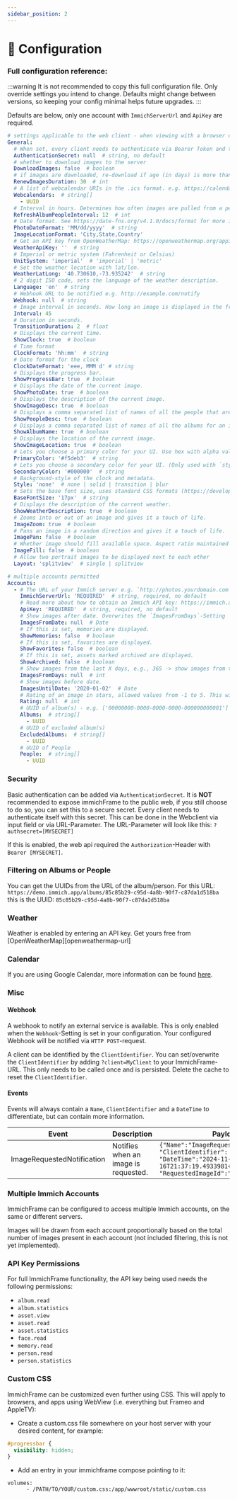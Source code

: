 ```yaml
---
sidebar_position: 2
---
```


# 🔧 Configuration

### Full configuration reference:

:::warning
It is not recommended to copy this full configuration file.
Only override settings you intend to change.
Defaults might change between versions, so keeping your config minimal helps future upgrades.
:::

Defaults are below, only one account with `ImmichServerUrl` and `ApiKey` are required.

```yaml
# settings applicable to the web client - when viewing with a browser or webview
General:
  # When set, every client needs to authenticate via Bearer Token and this value.
  AuthenticationSecret: null  # string, no default
  # whether to download images to the server
  DownloadImages: false  # boolean
  # if images are downloaded, re-download if age (in days) is more than this
  RenewImagesDuration: 30  # int
  # A list of webcalendar URIs in the .ics format. e.g. https://calendar.google.com/calendar/ical/XXXXXX/public/basic.ics
  Webcalendars:  # string[]
    - UUID
  # Interval in hours. Determines how often images are pulled from a person in immich.
  RefreshAlbumPeopleInterval: 12  # int
  # Date format. See https://date-fns.org/v4.1.0/docs/format for more information.
  PhotoDateFormat: 'MM/dd/yyyy'  # string
  ImageLocationFormat: 'City,State,Country'
  # Get an API key from OpenWeatherMap: https://openweathermap.org/appid
  WeatherApiKey: ''  # string
  # Imperial or metric system (Fahrenheit or Celsius)
  UnitSystem: 'imperial'  # 'imperial' | 'metric'
  # Set the weather location with lat/lon.
  WeatherLatLong: '40.730610,-73.935242'  # string
  # 2 digit ISO code, sets the language of the weather description.
  Language: 'en'  # string
  # Webhook URL to be notified e.g. http://example.com/notify
  Webhook: null  # string
  # Image interval in seconds. How long an image is displayed in the frame.
  Interval: 45
  # Duration in seconds.
  TransitionDuration: 2  # float
  # Displays the current time.
  ShowClock: true  # boolean
  # Time format
  ClockFormat: 'hh:mm'  # string
  # Date format for the clock
  ClockDateFormat: 'eee, MMM d' # string
  # Displays the progress bar.
  ShowProgressBar: true  # boolean
  # Displays the date of the current image.
  ShowPhotoDate: true  # boolean
  # Displays the description of the current image.
  ShowImageDesc: true  # boolean
  # Displays a comma separated list of names of all the people that are assigned in immich.
  ShowPeopleDesc: true  # boolean
  # Displays a comma separated list of names of all the albums for an image.
  ShowAlbumName: true  # boolean
  # Displays the location of the current image.
  ShowImageLocation: true  # boolean
  # Lets you choose a primary color for your UI. Use hex with alpha value to edit opacity.
  PrimaryColor: '#f5deb3'  # string
  # Lets you choose a secondary color for your UI. (Only used with `style=solid or transition`) Use hex with alpha value to edit opacity.
  SecondaryColor: '#000000'  # string
  # Background-style of the clock and metadata.
  Style: 'none'  # none | solid | transition | blur
  # Sets the base font size, uses standard CSS formats (https://developer.mozilla.org/en-US/docs/Web/CSS/font-size)
  BaseFontSize: '17px'  # string
  # Displays the description of the current weather.
  ShowWeatherDescription: true  # boolean
  # Zooms into or out of an image and gives it a touch of life.
  ImageZoom: true  # boolean
  # Pans an image in a random direction and gives it a touch of life.
  ImagePan: false  # boolean
  # Whether image should fill available space. Aspect ratio maintained but may be cropped.
  ImageFill: false  # boolean
  # Allow two portrait images to be displayed next to each other
  Layout: 'splitview'  # single | splitview

# multiple accounts permitted
Accounts:
  - # The URL of your Immich server e.g. `http://photos.yourdomain.com` / `http://192.168.0.100:2283`.
    ImmichServerUrl: 'REQUIRED'  # string, required, no default
    # Read more about how to obtain an Immich API key: https://immich.app/docs/features/command-line-interface#obtain-the-api-key
    ApiKey: 'REQUIRED'  # string, required, no default
    # Show images after date. Overwrites the `ImagesFromDays`-Setting
    ImagesFromDate: null  # Date
    # If this is set, memories are displayed.
    ShowMemories: false  # boolean
    # If this is set, favorites are displayed.
    ShowFavorites: false  # boolean
    # If this is set, assets marked archived are displayed.
    ShowArchived: false  # boolean
    # Show images from the last X days, e.g., 365 -> show images from the last year
    ImagesFromDays: null  # int
    # Show images before date.
    ImagesUntilDate: '2020-01-02'  # Date
    # Rating of an image in stars, allowed values from -1 to 5. This will only show images with the exact rating you are filtering for.
    Rating: null  # int
    # UUID of album(s) - e.g. ['00000000-0000-0000-0000-000000000001']
    Albums:  # string[]
      - UUID
    # UUID of excluded album(s)
    ExcludedAlbums:  # string[]
      - UUID
    # UUID of People
    People:  # string[]
      - UUID

  ```
### Security
Basic authentication can be added via `AuthenticationSecret`. It is **NOT** recommended to expose immichFrame to the public web, if you still choose to do so, you can set this to a secure secret. Every client needs to authenticate itself with this secret. This can be done in the Webclient via input field or via URL-Parameter. The URL-Parameter will look like this: `?authsecret=[MYSECRET]`

If this is enabled, the web api required the `Authorization`-Header with `Bearer [MYSECRET]`.

### Filtering on Albums or People
You can get the UUIDs from the URL of the album/person. For this URL: `https://demo.immich.app/albums/85c85b29-c95d-4a8b-90f7-c87da1d518ba` this is the UUID: `85c85b29-c95d-4a8b-90f7-c87da1d518ba`

### Weather
Weather is enabled by entering an API key. Get yours free from [OpenWeatherMap][openweathermap-url]

### Calendar
If you are using Google Calendar, more information can be found [here](https://support.google.com/calendar/answer/37648?hl=en#zippy=%2Cget-your-calendar-view-only).

### Misc
#### Webhook
A webhook to notify an external service is available. This is only enabled when the `Webhook`-Setting is set in your configuration. Your configured Webhook will be notified via `HTTP POST`-request.

A client can be identified by the `ClientIdentifier`. You can set/overwrite the `ClientIdentifier` by adding `?client=MyClient` to your ImmichFrame-URL. This only needs to be called once and is persisted. Delete the cache to reset the `ClientIdentifier`.

#### Events
Events will always contain a `Name`, `ClientIdentifier` and a `DateTime` to differentiate, but can contain more information.

| **Event**                  | **Description**                      | **Payload**                                                                                                                                             |
| -------------------------- | ------------------------------------ | ------------------------------------------------------------------------------------------------------------------------------------------------------- |
| ImageRequestedNotification | Notifies when an image is requested. | `{"Name":"ImageRequestedNotification", "ClientIdentifier": "Frame_Kitchen", "DateTime":"2024-11-16T21:37:19.4933981+01:00", "RequestedImageId":"UUID"}` |

### Multiple Immich Accounts
ImmichFrame can be configured to access multiple Immich accounts, on the same or different servers.

Images will be drawn from each account proportionally based on the total number of images present in each account (not included filtering, this is not yet implemented).

### API Key Permissions
For full ImmichFrame functionality, the API key being used needs the following permissions:

- `album.read`
- `album.statistics`
- `asset.view`
- `asset.read`
- `asset.statistics`
- `face.read`
- `memory.read`
- `person.read`
- `person.statistics`


### Custom CSS
ImmichFrame can be customized even further using CSS. This will apply to browsers, and apps using WebView (i.e. everything but Frameo and AppleTV):
- Create a custom.css file somewhere on your host server with your desired content, for example:  
```css
#progressbar {  
  visibility: hidden;  
}
```
- Add an entry in your immichframe compose pointing to it:  
```
volumes:  
      - /PATH/TO/YOUR/custom.css:/app/wwwroot/static/custom.css
```